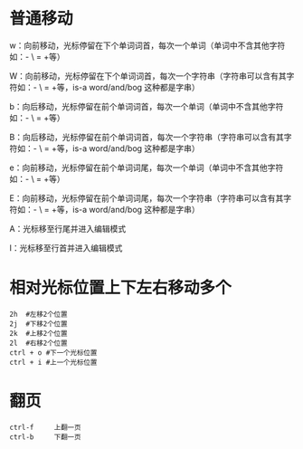 > 

# 普通移动

w：向前移动，光标停留在下个单词词首，每次一个单词（单词中不含其他字符如：- \ = +等）

W：向前移动，光标停留在下个单词词首，每次一个字符串（字符串可以含有其字符如：- \ = +等，is-a word/and/bog 这种都是字串）

b：向后移动，光标停留在前个单词词首，每次一个单词（单词中不含其他字符如：- \ = +等）

B：向后移动，光标停留在前个单词词首，每次一个字符串（字符串可以含有其字符如：- \ = +等，is-a word/and/bog 这种都是字串）

e：向前移动，光标停留在前个单词词尾，每次一个单词（单词中不含其他字符如：- \ = +等）

E：向前移动，光标停留在前个单词词尾，每次一个字符串（字符串可以含有其字符如：- \ = +等，is-a word/and/bog 这种都是字串）

A：光标移至行尾并进入编辑模式

I：光标移至行首并进入编辑模式

# 相对光标位置上下左右移动多个

```shell
2h  #左移2个位置
2j	#下移2个位置
2k  #上移2个位置
2l  #右移2个位置
ctrl + o #下一个光标位置
ctrl + i #上一个光标位置 
```

# 翻页

```
ctrl-f     上翻一页
ctrl-b     下翻一页
```

